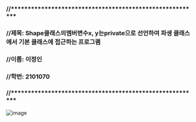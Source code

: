 ### //********************************************************


### //제목: Shape클래스의멤버변수x, y는private으로 선언하여 파생 클래스에서 기본 클래스에 접근하는 프로그램


### //이름: 이정인


### //학번: 2101070


### //********************************************************
![image](https://github.com/user-attachments/assets/d558136c-b6af-4b14-bd28-9d78a5e769ef)

